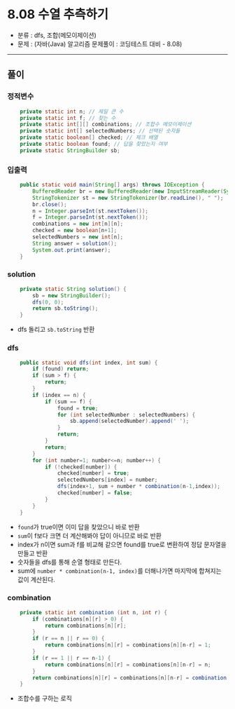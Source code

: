 # 8.08 수열 추측하기
- 분류 : dfs, 조합(메모이제이션)
- 문제 : (자바(Java) 알고리즘 문제풀이 : 코딩테스트 대비 - 8.08)

---

## 풀이

### 정적변수
```java
    private static int n; // 제일 큰 수
    private static int f; // 찾는 수
    private static int[][] combinations; // 조합수 메모이제이션
    private static int[] selectedNumbers; // 선택된 숫자들
    private static boolean[] checked; // 체크 배열
    private static boolean found; // 답을 찾았는지 여부
    private static StringBuilder sb;
```

### 입출력
```java
    public static void main(String[] args) throws IOException {
        BufferedReader br = new BufferedReader(new InputStreamReader(System.in));
        StringTokenizer st = new StringTokenizer(br.readLine(), " ");
        br.close();
        n = Integer.parseInt(st.nextToken());
        f = Integer.parseInt(st.nextToken());
        combinations = new int[n][n];
        checked = new boolean[n+1];
        selectedNumbers = new int[n];
        String answer = solution();
        System.out.print(answer);
    }
```

### solution
```java
    private static String solution() {
        sb = new StringBuilder();
        dfs(0, 0);
        return sb.toString();
    }
```
- dfs 돌리고 `sb.toString` 반환

### dfs
```java
    public static void dfs(int index, int sum) {
        if (found) return;
        if (sum > f) {
            return;
        }
        if (index == n) {
            if (sum == f) {
                found = true;
                for (int selectedNumber : selectedNumbers) {
                    sb.append(selectedNumber).append(' ');
                }
                return;
            }
            return;
        }
        for (int number=1; number<=n; number++) {
            if (!checked[number]) {
                checked[number] = true;
                selectedNumbers[index] = number;
                dfs(index+1, sum + number * combination(n-1,index));
                checked[number] = false;
            }
        }
    }
```
- `found`가 true이면 이미 답을 찾았으니 바로 반환
- `sum`이 f보다 크면 더 계산해봐야 답이 아니므로 바로 반환
- index가 n이면 sum과 f를 비교해 같으면 found를 true로 변환하여 정답 문자열을 만들고 반환
- 숫자들을 dfs를 통해 순열 형태로 만든다.
- sum에 `number * combination(n-1, index)`를 더해나가면 마지막에 합쳐지는 값이 계산된다.

### combination
```java
    private static int combination (int n, int r) {
        if (combinations[n][r] > 0) {
            return combinations[n][r];
        }
        if (r == n || r == 0) {
            return combinations[n][r] = combinations[n][n-r] = 1;
        }
        if (r == 1 || r == n-1) {
            return combinations[n][r] = combinations[n][n-r] = n;
        }
        return combinations[n][r] = combinations[n][n-r] = combination(n-1, r-1) + combination(n-1, r);
    }
```
- 조합수를 구하는 로직
